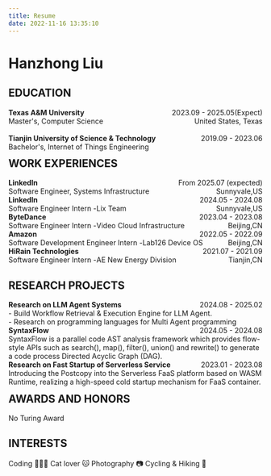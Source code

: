 ```yaml
---
title: Resume
date: 2022-11-16 13:35:10
---
```


# Hanzhong Liu




<h2>EDUCATION </h2>

<div id="expand-box-header">
    <span style="float: left; font-weight: bold;font-family:"楷体"">Texas A&M University</span> 
    <span style="float: right;font-family:"楷体";">2023.09 - 2025.05(Expect)</span><br>
    <span style="float: left;font-family:"楷体";">Master's, Computer Science</span> 
    <span style="float: right;font-family:"楷体";">United States, Texas</span><br>
</div><br>
<div id="expand-box-header">
    <span style="float: left; font-weight: bold;font-family:"楷体"">Tianjin University of Science & Technology</span> 
    <span style="float: right;font-family:"楷体";">2019.09 - 2023.06</span><br>
    <span style="float: left;font-family:"楷体";">Bachelor's, Internet of Things Engineering</span> 
</div>






##  WORK EXPERIENCES

<div id="expand-box-header">
    <span style="float: left; font-weight: bold">LinkedIn</span> 
    <span style="float: right;">From 2025.07 (expected) </span><br>
  	<span style="float: left">Software Engineer, Systems Infrastructure</span>
    <span style="float: right;">Sunnyvale,US</span><br>
</div>



<div id="expand-box-header">
    <span style="float: left; font-weight: bold">LinkedIn</span> 
    <span style="float: right;">2024.05 - 2024.08</span><br>
  	<span style="float: left">Software Engineer Intern -  </span><span> Lix Team</span>
    <span style="float: right;">Sunnyvale,US</span><br>
</div>


<div id="expand-box-header">
    <span style="float: left; font-weight: bold">ByteDance</span> 
    <span style="float: right;">2023.04 - 2023.08</span><br>
  	<span style="float: left">Software Engineer Intern -  </span><span> Video Cloud Infrastructure</span>
    <span style="float: right;">Beijing,CN</span><br>
<!--  	<span style="float: left;">Collaborated with the R&D team of the TikTok’s infrastructure, responding to performance and reliability issues, developing the department’s FaaS Serverless cloud computing system which processes over 10 billion video tasks per day (peak 200K Task/s). </span><br> -->
</div>



<div id="expand-box-header">
    <span style="float: left; font-weight: bold">Amazon</span> 
    <span style="float: right;">2022.05 - 2022.09</span><br>
  	<span style="float: left">Software Development Engineer Intern - </span>  <span>Lab126 Device OS</span>
    <span style="float: right;">Beijing,CN</span><br>
<!--    	<span style="float: left;">Independently developed File Security Analysis System for Artifactory container in Amazon FireOS CI/CD pipeline; took responsibility for full stack development of project.</span><br>-->
</div>



<div id="expand-box-header">
    <span style="float: left; font-weight: bold">HiRain Technologies</span> 
    <span style="float: right;">2021.07 - 2021.09</span><br>
    <span style="float: left">Software Engineer Intern -  </span><span>AE New Energy Division</span> 
    <span style="float: right;">Tianjin,CN</span><br>
<!--  	<span style="float: left;">Interned with respected autonomous driving firm to conduct low-code platform research and development of electronic chips for new energy vehicles; independently completed compilation of multiple core project modules and assisted with architecture design.</span>
</div>-->


##  RESEARCH PROJECTS

<div id="expand-box-header">
    <span style="float: left; font-weight: bold">Research on LLM Agent Systems</span> 
    <span style="float: right;">2024.08 - 2025.02</span><br>
  	<span style="float: left;">
- Build Workflow Retrieval & Execution Engine for LLM Agent.<br>
- Research on programming languages ​for Multi Agent programming</span>
</div><br><br>


<div id="expand-box-header">
    <span style="float: left; font-weight: bold">SyntaxFlow</span> 
    <span style="float: right;">2024.05 - 2024.08</span><br>
  	<span style="float: right;">SyntaxFlow is a parallel code AST analysis framework which provides flow-style APIs such as search(), map(), filter(), union() and rewrite() to generate a code process Directed Acyclic Graph (DAG).</span>
</div><br><br>



<div id="expand-box-header">
    <span style="float: left; font-weight: bold">Research on Fast Startup of Serverless Service</span> 
    <span style="float: right;">2023.01 - 2023.08</span><br>
  	<span style="float: right;">Introducing the Postcopy into the Serverless FaaS platform based on WASM Runtime, realizing a high-speed cold startup mechanism for FaaS container.</span>
</div><br><br>



##  AWARDS AND HONORS

No Turing Award



## INTERESTS

Coding 👩🏻‍💻
Cat lover 🐱
Photography 📷
Cycling & Hiking 🥾


